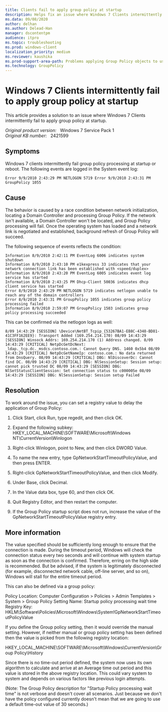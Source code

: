 ```yaml
---
title: Clients fail to apply group policy at startup
description: Helps fix an issue where Windows 7 Clients intermittently fail to apply group policy at startup.
ms.data: 09/08/2020
author: delhan
ms.author: Delead-Han
manager: dscontentpm
audience: itpro
ms.topic: troubleshooting
ms.prod: windows-client
localization_priority: medium
ms.reviewer: kaushika
ms.prod-support-area-path: Problems applying Group Policy objects to users or computers
ms.technology: GroupPolicy
---
```

# Windows 7 Clients intermittently fail to apply group policy at startup

This article provides a solution to an issue where Windows 7 Clients intermittently fail to apply group policy at startup.

_Original product version:_ &nbsp; Windows 7 Service Pack 1  
_Original KB number:_ &nbsp; 2421599

## Symptoms

Windows 7 clients intermittently fail group policy processing at startup or reboot. The following events are logged in the System event log:

```
Error 9/9/2010 2:43:29 PM NETLOGON 5719 Error 9/9/2010 2:43:31 PM GroupPolicy 1055
```

## Cause

The behavior is caused by a race condition between network initialization, locating a Domain Controller and processing Group Policy. If the network isn't available, a Domain Controller won't be located, and Group Policy processing will fail. Once the operating system has loaded and a network link is negotiated and established, background refresh of Group Policy will succeed.

The following sequence of events reflects the condition:

```
Information 8/9/2010 2:42:11 PM EventLog 6006 indicates system shutdown
Information 8/9/2010 2:43:10 PM e1kexpress 33 indicates that your network connection link has been established with <speed/duplex>
Information 8/9/2010 2:43:20 PM EventLog 6005 indicates event log service has started 
Information 8/9/2010 2:43:25 PM Dhcp-Client 50036 indicates dhcp client service has started
Error 8/9/2010 2:43:29 PM NETLOGON 5719 indicates netlogon unable to reach any of the domain controllers
Error 8/9/2010 2:43:31 PM GroupPolicy 1055 indicates group policy processing failed 
Information 8/9/2010 2:59:07 PM GroupPolicy 1503 indicates group policy processing succeeded
```

This can be confirmed via the netlogon logs as well:

```
8/09 14:43:29 [SESSION] \Device\NetBT_Tcpip_{53267BA1-EB8C-4348-BD81-41C3FF162EE9}: Transport Added (169.254.214.170) 08/09 14:43:29 [SESSION] Winsock Addrs: 169.254.214.170 (1) Address changed. 8/09 14:43:29 [CRITICAL] NetpDcGetDcNext: _ldap._tcp.dc._msdcs.contoso.com.: Cannot Query DNS. 1460 0x5b4 08/09 14:43:29 [CRITICAL] NetpDcGetNameIp: contoso.com.: No data returned from DnsQuery. 08/09 14:43:29 [CRITICAL] DBG: NlDiscoverDc: Cannot find DC. 08/09 14:43:29 [CRITICAL] DBG: NlSessionSetup: Session setup: cannot pick trusted DC 08/09 14:43:29 [SESSION] DBG: NlSetStatusClientSession: Set connection status to c000005e 08/09 14:43:29 [SESSION] DBG: NlSessionSetup: Session setup Failed
```

## Resolution

To work around the issue, you can set a registry value to delay the application of Group Policy:

1. Click Start, click Run, type regedit, and then click OK. 

2. Expand the following subkey:
HKEY_LOCAL_MACHINE\SOFTWARE\Microsoft\Windows NT\CurrentVersion\Winlogon 

3. Right-click Winlogon, point to New, and then click DWORD Value. 

4. To name the new entry, type GpNetworkStartTimeoutPolicyValue, and then press ENTER. 

5. Right-click GpNetworkStartTimeoutPolicyValue, and then click Modify. 

6. Under Base, click Decimal. 

7. In the Value data box, type 60, and then click OK. 

8. Quit Registry Editor, and then restart the computer. 

9. If the Group Policy startup script does not run, increase the value of the GpNetworkStartTimeoutPolicyValue registry entry. 

## More information

The value specified should be sufficiently long enough to ensure that the connection is made. During the timeout period, Windows will check the connection status every two seconds and will continue with system startup as soon as the connection is confirmed. Therefore, erring on the high side is recommended. But be advised, if the system is legitimately disconnected (for example, disconnected network cable, off-line server, and so on), Windows will stall for the entire timeout period.

This can also be defined via a group policy:

Policy Location: Computer Configuration > Policies > Admin Templates > System > Group Policy
Setting Name: Startup policy processing wait time
Registry Key: HKLM\Software\Policies\Microsoft\Windows\System!GpNetworkStartTimeoutPolicyValue

If you define the Group policy setting, then it would override the manual setting. However, if neither manual or group policy setting has been defined then the value is picked from the following registry location:

HKEY_LOCAL_MACHINE\SOFTWARE\Microsoft\Windows\CurrentVersion\Group Policy\History

Since there is no time-out period defined, the system now uses its own algorithm to calculate and arrive at an Average time out period and this value is stored in the above registry location. This could vary system to system and depends on various factors like previous login attempts.

(Note: The Group Policy description for "Startup Policy processing wait time" is not verbose and doesn't cover all scenarios. Just because we don't have the policy configured currently doesn't mean that we are going to use a default time-out value of 30 seconds.)
